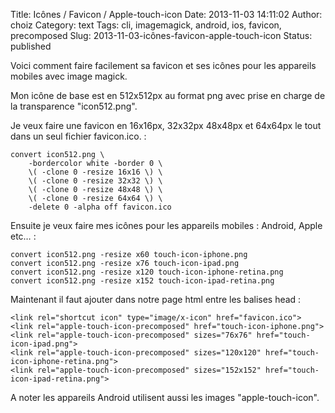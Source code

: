 Title: Icônes / Favicon / Apple-touch-icon
Date: 2013-11-03 14:11:02
Author: choiz
Category: text
Tags: cli, imagemagick, android, ios, favicon, precomposed
Slug: 2013-11-03-icônes-favicon-apple-touch-icon
Status: published

Voici comment faire facilement sa favicon et ses icônes pour les
appareils mobiles avec image magick.

Mon icône de base est en 512x512px au format png avec prise en charge de
la transparence "icon512.png".

Je veux faire une favicon en 16x16px, 32x32px 48x48px et 64x64px le tout
dans un seul fichier favicon.ico. :

    convert icon512.png \
        -bordercolor white -border 0 \
        \( -clone 0 -resize 16x16 \) \
        \( -clone 0 -resize 32x32 \) \
        \( -clone 0 -resize 48x48 \) \
        \( -clone 0 -resize 64x64 \) \
        -delete 0 -alpha off favicon.ico

Ensuite je veux faire mes icônes pour les appareils mobiles : Android,
Apple etc… :

    convert icon512.png -resize x60 touch-icon-iphone.png
    convert icon512.png -resize x76 touch-icon-ipad.png
    convert icon512.png -resize x120 touch-icon-iphone-retina.png
    convert icon512.png -resize x152 touch-icon-ipad-retina.png

Maintenant il faut ajouter dans notre page html entre les balises head :

    <link rel="shortcut icon" type="image/x-icon" href="favicon.ico">
    <link rel="apple-touch-icon-precomposed" href="touch-icon-iphone.png">
    <link rel="apple-touch-icon-precomposed" sizes="76x76" href="touch-icon-ipad.png">
    <link rel="apple-touch-icon-precomposed" sizes="120x120" href="touch-icon-iphone-retina.png">
    <link rel="apple-touch-icon-precomposed" sizes="152x152" href="touch-icon-ipad-retina.png">

A noter les appareils Android utilisent aussi les images
"apple-touch-icon".
